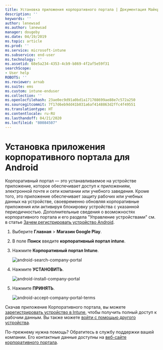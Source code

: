 ```yaml
---
title: Установка приложения корпоративного портала | Документация Майкрософт
description: ''
keywords: ''
author: lenewsad
ms.author: lanewsad
manager: dougeby
ms.date: 04/19/2019
ms.topic: article
ms.prod: ''
ms.service: microsoft-intune
ms.subservice: end-user
ms.technology: ''
ms.assetid: 68e5a234-4353-4cb9-b869-4f2af5e59f31
searchScope:
- User help
ROBOTS: ''
ms.reviewer: arnab
ms.suite: ems
ms.custom: intune-enduser
ms.collection: ''
ms.openlocfilehash: 23ae0ec9d91a0bd1a171708699ae88e7c572a250
ms.sourcegitcommit: 7f17d6eb9dd41b031a6af4148863d2ffc4f49551
ms.translationtype: HT
ms.contentlocale: ru-RU
ms.lasthandoff: 04/21/2020
ms.locfileid: "80084507"
---
```

# <a name="install-the-company-portal-app-for-android"></a>Установка приложения корпоративного портала для Android

Корпоративный портал — это устанавливаемое на устройстве приложение, которое обеспечивает доступ к приложениям, электронной почте и сети компании или учебного заведения. Кроме того, это приложение обеспечивает защиту рабочих или учебных данных на устройстве, своевременно обновляя корпоративные приложения или активируя блокировку устройства с указанной периодичностью. Дополнительные сведения о возможностях корпоративного портала и его раздела "Управление устройствами" см. в статье [Зачем регистрировать устройство Android](why-enroll-android-device.md).  

1. Выберите **Главная** > **Магазин Google Play**.

2. В поле **Поиск** введите **корпоративный портал intune**.  

3. Нажмите **Корпоративный портал Intune**.

    ![android-search-company-portal](./media/and-cpinstall-1-search-cp.png)

4. Нажмите **УСТАНОВИТЬ**.

    ![android-install-company-portal](./media/and-cpinstall-2-install.png)

5. Нажмите **ПРИНЯТЬ**.

    ![android-accept-company-portal-terms](./media/and-cpinstall-3-cp-accept.png)

Скачав приложение Корпоративного портала, вы можете [зарегистрировать устройство в Intune](enroll-device-android-company-portal.md), чтобы получить полный доступ к рабочим данным. Вы также можете [войти с помощью другого устройства](https://docs.microsoft.com/mem/intune/user-help/sign-in-to-the-company-portal#sign-in-from-another-device).  

По-прежнему нужна помощь? Обратитесь в службу поддержки вашей компании. Его контактные данные доступны на [веб-сайте корпоративного портала](https://go.microsoft.com/fwlink/?linkid=2010980).

